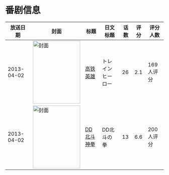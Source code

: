 # 番剧信息

|放送日期|封面|标题|日文标题|话数|评分|评分人数|
|---|---|---|---|---|---|---|
|2013-04-02|<img src="//lain.bgm.tv/pic/cover/c/e8/44/22100_6pCAC.jpg" alt="封面" style="width:150px;height:200px;object-fit:cover;">|[高铁英雄](https://bangumi.tv/subject/22100)|トレインヒーロー|26|2.1|169人评分|
|2013-04-02|<img src="//lain.bgm.tv/pic/cover/c/0f/7c/62946_4oih4.jpg" alt="封面" style="width:150px;height:200px;object-fit:cover;">|[DD北斗神拳](https://bangumi.tv/subject/62946)|DD北斗の拳|13|6.6|200人评分|
